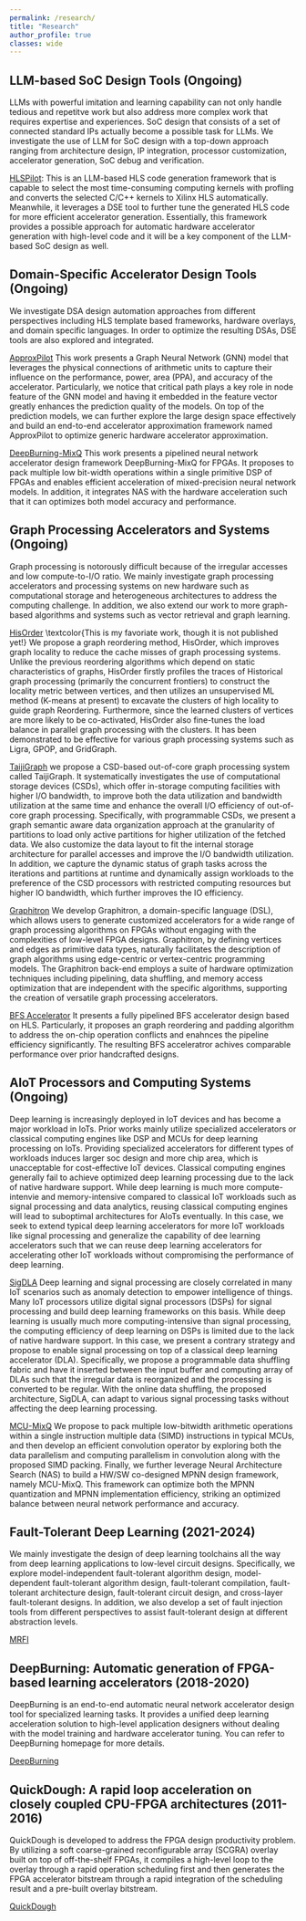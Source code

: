 ```yaml
---
permalink: /research/
title: "Research"
author_profile: true
classes: wide
---
```


## LLM-based SoC Design Tools (Ongoing)

LLMs with powerful imitation and learning capability can not only handle tedious and repetitve work but also address more complex work that requires expertise and experiences. SoC design that consists of a set of connected standard IPs actually become a possible task for LLMs. We investigate the use of LLM for SoC design with a top-down approach ranging from architecture design, IP integration, processor customization, accelerator generation, SoC debug and verification.

[HLSPilot](https://github.com/xcw-1010/HLSPilot.git): This is an LLM-based HLS code generation framework that is capable to select the most time-consuming computing kernels with profling and converts the selected C/C++ kernels to Xilinx HLS automatically. Meanwhile, it leverages a DSE tool to further tune the generated HLS code for more efficient accelerator generation. Essentially, this framework provides a possible approach for automatic hardware accelerator generation with high-level code and it will be a key component of the LLM-based SoC design as well.


## Domain-Specific Accelerator Design Tools (Ongoing)
We investigate DSA design automation approaches from different perspectives including HLS template based frameworks, hardware overlays, and domain specific languages. In order to optimize the resulting DSAs, DSE tools are also explored and integrated.

[ApproxPilot](https://anonymous.4open.science/r/840c8c57-3c32-451e-bf12-0e243562/) This work presents a Graph Neural Network (GNN) model that leverages the physical connections of arithmetic units to capture their influence on the performance, power, area (PPA), and accuracy of the accelerator. Particularly, we notice that critical path plays a key role in node feature of the GNN model and having it embedded in the feature vector greatly enhances the prediction quality of the models. On top of the prediction models, we can further explore the large design space effectively and build an end-to-end accelerator approximation framework named ApproxPilot to optimize generic hardware accelerator approximation.

[DeepBurning-MixQ](https://github.com/fffasttime/AnyPackingNet.git) This work presents a pipelined neural network accelerator design framework DeepBurning-MixQ for FPGAs. It proposes to pack multiple low bit-width operations within a single primitive DSP of FPGAs and enables efficient acceleration of mixed-precision neural network models. In addition, it integrates NAS with the hardware acceleration such that it can optimizes both model accuracy and performance. 


## Graph Processing Accelerators and Systems (Ongoing)
Graph processing is notorously difficult because of the irregular accesses and low compute-to-I/O ratio. We mainly investigate graph processing accelerators and processing systems on new hardware such as computational storage and heterogeneous architectures to address the computing challenge. In addition, we also extend our work to more graph-based algorithms and systems such as vector retrieval and graph learning.

[HisOrder](https://github.com/RecoderChris/HisOrder.git) \textcolor{This is my favoriate work, though it is not published yet!} We propose a graph reordering method, HisOrder, which improves graph locality to reduce the cache misses of graph processing systems. Unlike the previous reordering algorithms which depend on static characteristics of graphs, HisOrder firstly profiles the traces of Historical graph processing (primarily the concurrent frontiers) to construct the locality metric between vertices, and then utilizes an unsupervised ML method (K-means at present) to excavate the clusters of high locality to guide graph Reordering. Furthermore, since the learned clusters of vertices are more likely to be co-activated, HisOrder also fine-tunes the load balance in parallel graph processing with the clusters. It has been demonstrated to be effective for various graph processing systems such as Ligra, GPOP, and GridGraph.


[TaijiGraph](https://anonymous.4open.science/r/TaijiGraph2022) we propose a CSD-based out-of-core graph processing system called TaijiGraph. It systematically investigates the use of computational storage devices (CSDs), which offer in-storage computing facilities with higher I/O bandwidth, to improve both the data utilization and bandwidth utilization at the same time and enhance the overall I/O efficiency of out-of-core graph processing. Specifically, with programmable CSDs, we present a graph semantic aware data organization approach at the granularity of partitions to load only active partitions for higher utilization of the fetched data. We also customize the data layout to fit the internal storage architecture for parallel accesses and improve the I/O bandwidth utilization. In addition, we capture the dynamic status of graph tasks across the iterations and partitions at runtime and dynamically assign workloads to the preference of the CSD processors with restricted computing resources but higher IO bandwidth, which further improves the IO efficiency.

[Graphitron](https://github.com/VesperalKite/Graphitron)  We develop Graphitron, a domain-specific language (DSL), which allows users to generate customized accelerators for a wide range of graph processing algorithms on FPGAs without engaging with the complexities of low-level FPGA designs. Graphitron, by defining vertices and edges as primitive data types, naturally facilitates the description of graph algorithms using edge-centric or vertex-centric programming models. The Graphitron back-end employs a suite of hardware optimization techniques including pipelining, data shuffling, and memory access optimization that are independent with the specific algorithms, supporting the creation of versatile graph processing accelerators.

[BFS Accelerator](https://github.com/Liu-Cheng/bfs_with_Intel_OpenCL.git) It presents a fully pipelined BFS accelerator design based on HLS. Particularly, it proposes an graph reordering and padding algorithm to address the on-chip operation conflicts and enahnces the pipeline efficiency significantly. The resulting BFS acceleratror achives comparable performance over prior handcrafted designs.


## AIoT Processors and Computing Systems (Ongoing)
Deep learning is increasingly deployed in IoT devices and has become a major workload in IoTs. Prior works mainly utilize specialized accelerators or classical computing engines like DSP and MCUs for deep learning processing on IoTs. Providing specialized accelerators for different types of workloads induces larger soc design and more chip area, which is unacceptable for cost-effective IoT devices. Classical computing engines generally fail to achieve optimized deep learning processing due to the lack of native hardware support. While deep learning is much more compute-intenvie and memory-intensive compared to classical IoT workloads such as signal processing and data analytics, reusing classical computing engines will lead to suboptimal architectures for AIoTs eventually. In this case, we seek to extend typical deep learning accelerators for more IoT workloads like signal processing and generalize the capability of dee learning accelerators such that we can reuse deep learning accelerators for accelerating other IoT workloads without compromising the performance of deep learning.

[SigDLA](https://liu-cheng.github.io/files/sigdla.pdf) Deep learning and signal processing are closely correlated in many IoT scenarios such as anomaly detection to empower intelligence of things. Many IoT processors utilize digital signal processors (DSPs) for signal processing and build deep learning frameworks on this basis. While deep learning is usually much more computing-intensive than signal processing, the computing efficiency of deep learning on DSPs is limited due to the lack of native hardware support. In this case, we present a contrary strategy and propose to enable signal processing on top of a classical deep learning accelerator (DLA). Specifically, we propose a programmable data shuffling fabric and have it inserted between the input buffer and computing array of DLAs such that the irregular data is reorganized and the processing is converted to be regular. With the online data shuffling, the proposed architecture, SigDLA, can adapt to various signal processing tasks without affecting the deep learning processing. 

[MCU-MixQ](https://anonymous.4open.science/r/MCU-MixQ-FCD7) We propose to pack multiple low-bitwidth arithmetic operations within a single instruction multiple data (SIMD) instructions in typical MCUs, and then develop an efficient convolution operator by exploring both the data parallelism and computing parallelism in convolution along with the proposed SIMD packing. Finally, we further leverage Neural Architecture Search (NAS) to build a HW/SW co-designed MPNN design framework, namely MCU-MixQ. This framework can optimize both the MPNN quantization and MPNN implementation efficiency, striking an optimized balance between neural network performance and accuracy. 


## Fault-Tolerant Deep Learning (2021-2024)
We mainly investigate the design of deep learning toolchains all the way from deep learning applications to low-level circuit designs. Specifically, we explore model-independent fault-tolerant algorithm design, model-dependent fault-tolerant algorithm design, fault-tolerant compilation, fault-tolerant architecture design, fault-tolerant circuit design, and cross-layer fault-tolerant designs. In addition, we also develop a set of fault injection tools from different perspectives to assist fault-tolerant design at different abstraction levels.

[MRFI](https://github.com/fffasttime/MR-Neural-Network-Reliability-Analysis-Toolbox)

## DeepBurning: Automatic generation of FPGA-based learning accelerators (2018-2020)
DeepBurning is an end-to-end automatic neural network accelerator design tool for specialized learning tasks. It provides a unified deep learning acceleration solution to high-level application designers without dealing with the model training and hardware accelerator tuning. You can refer to DeepBurning homepage for more details.

[DeepBurning](https://github.com/groupsada/DeepBurning)

## QuickDough: A rapid loop acceleration on closely coupled CPU-FPGA architectures (2011-2016)
QuickDough is developed to address the FPGA design productivity problem. By utilizing a soft coarse-grained reconfigurable array (SCGRA) overlay built on top of off-the-shelf FPGAs, it compiles a high-level loop to the overlay through a rapid operation scheduling first and then generates the FPGA accelerator bitstream through a rapid integration of the scheduling result and a pre-built overlay bitstream.

[QuickDough](https://github.com/Liu-Cheng/QuickDough)

<!-- ### Current -->

<!-- **Project:**      
**Period:**      
**Amount:**      
**Founder:**      
**Role:**      
**Details:**      -->


